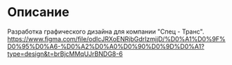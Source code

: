 # Описание
Разработка графического дизайна для компании "Спец - Транс". 
https://www.figma.com/file/odIcJRXoENRjbGdrIzmjjD/%D0%A1%D0%9F%D0%95%D0%A6-%D0%A2%D0%A0%D0%90%D0%9D%D0%A1?type=design&t=brBjcMMqUJrBNDG8-6
